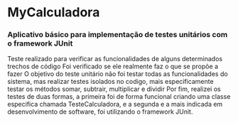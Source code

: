 # MyCalculadora
### Aplicativo básico para implementação de testes unitários com o framework JUnit
Teste realizado para verificar as funcionalidades de alguns determinados trechos de código 
Foi verificado se ele realmente faz o que se propõe a fazer
O objetivo do teste unitário não foi testar todas as funcionalidades do sistema, mas realizar testes isolados no codigo, mais especificamente testar os métodos somar, subtrair, multiplicar e dividir
Por fim, realizei os testes de duas formas, a primeira foi de forma funcional criando uma classe especifica chamada TesteCalculadora, e a segunda e a mais indicada em desenvolvimento de software, foi utilizando o framework JUnit.

